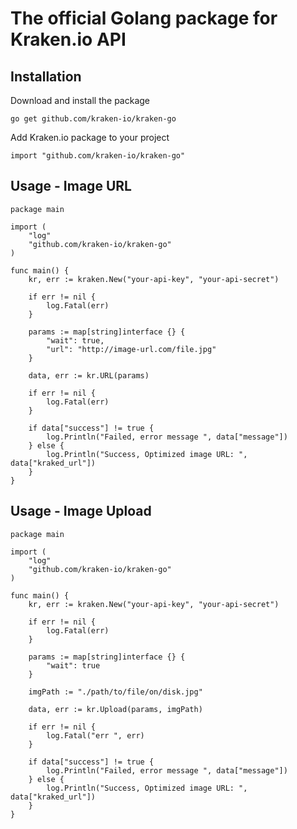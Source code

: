 # The official Golang package for Kraken.io API

## Installation

Download and install the package

````
go get github.com/kraken-io/kraken-go
````

Add Kraken.io package to your project

````
import "github.com/kraken-io/kraken-go"
````

## Usage - Image URL

````
package main

import (
    "log"
    "github.com/kraken-io/kraken-go"
)

func main() {
    kr, err := kraken.New("your-api-key", "your-api-secret")

    if err != nil {
        log.Fatal(err)
    }

    params := map[string]interface {} {
        "wait": true,
        "url": "http://image-url.com/file.jpg"
    }

    data, err := kr.URL(params)

    if err != nil {
        log.Fatal(err)
    }

    if data["success"] != true {
        log.Println("Failed, error message ", data["message"])
    } else {
        log.Println("Success, Optimized image URL: ", data["kraked_url"])
    }
}
````

## Usage - Image Upload

````
package main

import (
    "log"
    "github.com/kraken-io/kraken-go"
)

func main() {
    kr, err := kraken.New("your-api-key", "your-api-secret")

    if err != nil {
        log.Fatal(err)
    }

    params := map[string]interface {} {
        "wait": true
    }

    imgPath := "./path/to/file/on/disk.jpg"

    data, err := kr.Upload(params, imgPath)

    if err != nil {
        log.Fatal("err ", err)
    }
    
    if data["success"] != true {
        log.Println("Failed, error message ", data["message"])
    } else {
        log.Println("Success, Optimized image URL: ", data["kraked_url"])
    }
}
````
